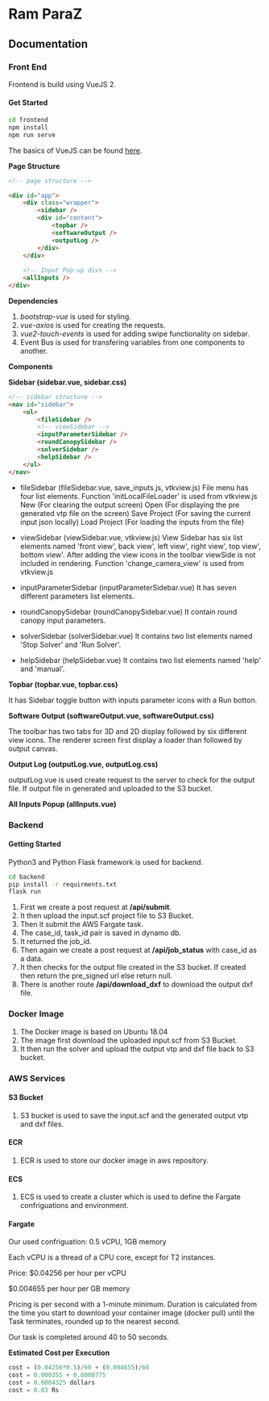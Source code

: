 # Ram ParaZ

## Documentation

### Front End

Frontend is build using VueJS 2.

#### Get Started

```bash
cd frontend
npm install
npm run serve
```

The basics of VueJS can be found [here](https://vuejs.org/v2/guide/).

**Page Structure**

```html
<!-- page structure -->

<div id="app">
	<div class="wrapper">
		<sidebar />
		<div id="content">
			<topbar />
			<softwareOutput />
			<outputLog />
		</div>
	</div>
	
	<!-- Input Pop-up divs -->
	<allInputs />
</div>
```

**Dependencies**

1. *bootstrap-vue* is used for styling.
2. *vue-axios* is used for creating the requests.
3. *vue2-touch-events* is used for adding swipe functionality on sidebar.
4. Event Bus is used for transfering variables from one components to another.

**Components**

**Sidebar (sidebar.vue, sidebar.css)**

```html
<!-- sidebar structure -->
<nav id="sidebar">
	<ul>
		<fileSidebar />
		<!-- viewSidebar -->
		<inputParameterSidebar />
		<roundCanopySidebar />
		<solverSidebar />
		<helpSidebar />
	</ul>
</nav>
```

- fileSidebar (fileSidebar.vue, save_inputs.js, vtkview.js)
File menu has four list elements. Function 'initLocalFileLoader' is used from vtkview.js
New (For clearing the output screen)
Open (For displaying the pre generated vtp file on the screen)
Save Project (For saving the current input json locally)
Load Project (For loading the inputs from the file)

- viewSidebar (viewSidebar.vue, vtkview.js)
View Sidebar has six list elements named 'front view', back view', left view', right view', top view', bottom view'.
After adding the view icons in the toolbar viewSide is not included in rendering.
Function 'change_camera_view' is used from vtkview.js

- inputParameterSidebar (inputParameterSidebar.vue)
It has seven different parameters list elements.

- roundCanopySidebar (roundCanopySidebar.vue)
It contain round canopy input parameters.

- solverSidebar (solverSidebar.vue)
It contains two list elements named 'Stop Solver'  and 'Run Solver'.

- helpSidebar (helpSidebar.vue)
It contains two list elements named 'help' and 'manual'. 

**Topbar (topbar.vue, topbar.css)**

It has Sidebar toggle button with inputs parameter icons with a Run botton.

**Software Output (softwareOutput.vue, softwareOutput.css)**

The toolbar has two tabs for 3D and 2D display followed by six different view icons.
The renderer screen first display a loader than followed by output canvas.

**Output Log (outputLog.vue, outputLog.css)**

outputLog.vue is used create request to the server to check for the output file. If output file in generated and uploaded to the S3 bucket.

**All Inputs Popup (allInputs.vue)**

### Backend

#### Getting Started

Python3 and Python Flask framework is used for backend.

```bash
cd backend
pip install -r requirments.txt
flask run
```

1. First we create a post request at **/api/submit**. 
2. It then upload the input.scf project file to S3 Bucket. 
3. Then it submit the AWS Fargate task.
4. The case_id, task_id pair is saved in dynamo db.
5. It returned the job_id.
6. Then again we create a post request at **/api/job_status** with case_id as a data.
7. It then checks for the output file created in the S3 bucket. If created then return the pre_signed url else return null.
8. There is another route **/api/download_dxf** to download the output dxf file.

### Docker Image

1. The Docker image is based on Ubuntu 18.04
2. The image first download the uploaded input.scf from S3 Bucket.
3. It then run the solver and upload the output vtp and dxf file back to S3 bucket.

### AWS Services

#### S3 Bucket

1. S3 bucket is used to save the input.scf and the generated output vtp and dxf files.

#### ECR

1. ECR is used to store our docker image in aws repository.

#### ECS

1. ECS is used to create a cluster which is used to define the Fargate confriguations and environment.

#### Fargate

Our used confriguation: 0.5 vCPU, 1GB memory

Each vCPU is a thread of a CPU core, except for T2 instances.

Price: 
$0.04256 per hour per vCPU

$0.004655 per hour per GB memory

Pricing is per second with a 1-minute minimum. Duration is calculated from the time you start to download your container image (docker pull) until the Task terminates, rounded up to the nearest second.

Our task is completed around 40 to 50 seconds.

**Estimated Cost per Execution**

```python
cost = (0.04256*0.5)/60 + (0.004655)/60
cost = 0.000355 + 0.0000775
cost = 0.0004325 dollars 
cost = 0.03 Rs
```